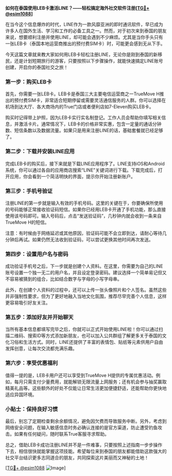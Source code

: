 **如何在泰国使用LEB卡激活LINE？——轻松搞定海外社交软件注册[[TG💪+ @esim1088](https://t.me/s/esim1088)]**

在当今这个信息爆炸的时代，LINE作为一款风靡亚洲的即时通讯软件，早已成为许多人在国外生活、学习和工作的必备工具之一。然而，对于初次来到泰国的朋友来说，想要顺利注册并使用LINE，却可能会遇到不少麻烦。尤其是当你手头只有一张LEB卡（泰国本地运营商推出的预付费SIM卡）时，可能更会感到无从下手。

今天这篇文章就来教大家如何用LEB卡轻松注册LINE，无论你是刚到泰国的新移民，还是计划短期旅行的游客，只要按照以下步骤操作，就能快速搞定LINE账号创建，开启你的泰国社交之旅！

### **第一步：购买LEB卡**
首先，你需要一张LEB卡。LEB卡是泰国三大主要电信运营商之一TrueMove H推出的预付费SIM卡，非常适合短期停留或需要灵活通信服务的人群。你可以选择在机场到达大厅、各大商场内的True门店或者便利店如7-Eleven购买LEB卡。

购买时记得带上护照，因为LEB卡实行实名制登记。工作人员会帮助你填写相关信息，并激活卡片。通常情况下，LEB卡的价格非常实惠，包含一定量的通话分钟数、短信条数以及数据流量。如果只是用来注册LINE的话，基础套餐就已经足够了。

### **第二步：下载并安装LINE应用**
完成LEB卡的购买后，接下来就是下载LINE应用程序了。LINE支持iOS和Android系统，你可以通过各自的应用商店搜索“LINE”关键词进行下载。下载完成后，打开应用，你会看到一个简洁明快的界面，提示你开始注册新账户。

### **第三步：手机号验证**
注册LINE的第一步就是输入有效的手机号码。这里的关键在于，你要确保所使用的号码能够正常接收验证码短信。如果你已经用LEB卡开通了手机功能，那么直接使用该号码即可。输入号码后，点击“发送验证码”，几秒钟内就会收到一条来自TrueMove H的短信。

注意：有时候由于网络延迟或其他原因，验证码可能不会立即到达，请耐心等待几分钟后再试。如果仍然无法收到验证码，可以尝试更换其他时间再次发送。

### **第四步：设置用户名与密码**
成功验证手机号之后，下一步就是创建个人资料。在这里，你需要为自己的LINE账号设置一个独一无二的用户名，并且设定登录密码。建议选择一个简单易记但又不容易被猜到的组合，比如结合数字与字母的小写字母串。

此外，在创建个人资料的过程中，还可以上传一张头像照片和个人签名。虽然这些并非强制性要求，但为了更好地融入当地文化氛围，推荐尽早完善个人信息，这样更容易吸引好友关注。

### **第五步：添加好友并开始聊天**
当所有基本信息都填写完毕之后，你就可以正式开始使用LINE啦！你可以通过扫描二维码、搜索ID等方式添加新朋友，也可以加入公共群组了解更多关于泰国的文化习俗和生活方式。同时，LINE还提供了丰富的表情包、贴纸等元素供用户自由发挥创意，让每次交流都充满乐趣。

### **第六步：享受优惠福利**
值得一提的是，LEB卡用户还可以享受到TrueMove H提供的专属优惠活动。例如，每月只需支付少量费用，就能解锁无限流量上网服务；还有机会参与抽奖赢取精美礼品等。这些额外的好处不仅能让日常生活更加便捷舒适，还能帮助你更快地适应异国环境。

### **小贴士：保持良好习惯**
最后，别忘了定期检查剩余余额情况，避免因欠费而导致服务中断。另外，考虑到网络安全问题，在输入敏感信息时务必确认连接的是官方渠道，防止遭受钓鱼攻击。如果有任何疑问，随时联系True客服寻求帮助。

总之，借助LEB卡成功注册LINE并不是一件难事，只要按照上述指南一步步操作下去，相信很快就能掌握这项技能。希望每位来到泰国的朋友都能借助这款强大的社交平台结识更多志同道合的朋友，共同探索这片美丽而又神秘的土地！

[[TG💪+ @esim1088](https://t.me/s/esim1088) ![Image](https://i.postimg.cc/4NQfJmqS/Snipaste-2025-05-13-00-14-12.png)]